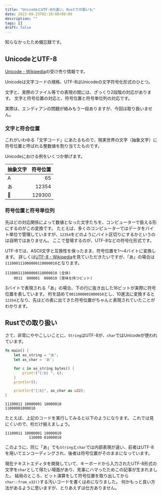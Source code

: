 ```yaml
---
title: "UnicodeとUTF-8の違い、Rustでの扱いも"
date: 2022-09-23T02:18:08+09:00
description: ""
tags: []
draft: false
---
```


知らなかったため備忘録です。

## UnicodeとUTF-8

[Unicode - Wikipedia](https://ja.wikipedia.org/wiki/Unicode)の受け売り情報です。

Unicodeは文字コードの規格、UTF-8はUnicodeの文字符号化形式のひとつ。

文字と、実際のファイル等での表現の間には、ざっくり2段階の対応があります。
文字と符号位置の対応と、符号位置と符号単位列の対応です。

実際は、エンディアンの問題が絡みもう一段ありますが、今回は取り扱いません。

### 文字と符合位置

これがいわゆる「文字コード」にあたるもので、現実世界の文字（抽象文字）に符号位置と呼ばれる整数値を割り当てたものです。

Unicodeにおける例をいくつか挙げます。

| 抽象文字 | 符号位置 |
| -------- | -------: |
| A        |       65 |
| あ       |    12354 |
| 🤔        |   129300 |

### 符号位置と符号単位列

先ほどの対応関係によって数値となった文字たちを、コンピューターで扱える形にするのがこの変換です。
たとえば、多くのコンピューターではデータをバイト単位で管理していますが、`12354`をどのようにバイト区切りにするかというのは自明ではありません。
ここで登場するのが、UTF-8などの符号化形式です。

UTF-8では、ASCII文字と互換性を保ったまま、符号位置を1～4バイトに変換します。
詳しくは[UTF-8 - Wikipedia](https://ja.wikipedia.org/wiki/UTF-8)を見ていただきたいですが、「あ」の場合は`111000111000000110000010`となります。

```
111000111000000110000010 (全体)
    0011  000001  000010 (意味を持つビット)
```

3バイトで表現される「あ」の場合、下の行に抜き出した16ビットが実際に符号位置を表しています。
桁を詰めて`0011000001000010`とし、10進法に変換すると`12354`となり、先ほどの表に出てきた符号位置がちゃんと表現されていたことがわかります。

## Rustでの取り扱い

さて、非常にややこしいことに、`String`はUTF-8が、`char`ではUnicodeが使われています。

```rust
fn main() {
    let as_string = "あ";
    let as_char = 'あ';

    for c in as_string.bytes() {
        print!("{:b} ", c);
    }
    println!();

    println!("{:b}", as_char as u32);
}
```

```
11100011 10000001 10000010 
11000001000010
```

たとえば、上記のコードを実行してみると以下のようになります。
これでは見にくいので、桁だけ揃えましょう。

```
11100011 10000001 10000010 
           110000 01000010
```

このように、同じ「あ」でも`String`と`char`では内部表現が違い、前者はUTF-8を用いてエンコーディングされ、後者は符号位置がそのままになっています。

現在テキストエディタを開発していて、キーボードから入力されたUTF-8形式の文字を`char`として得たい場面があり、見事にハマったためこの記事が生まれました。
結局のところ、ビット演算をして符号位置を取り出してから`char::from_u32()`する汚いコードを書くはめになりました。
何かもっと良い方法があるように思いますが、とりあえずは仕方ありません。
